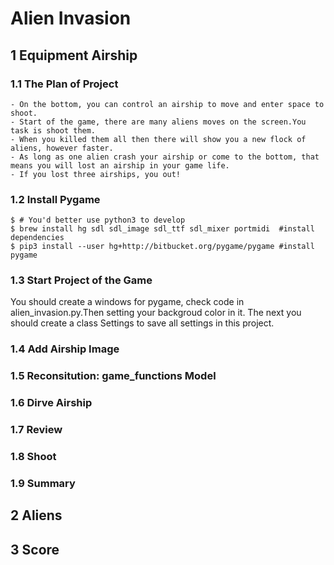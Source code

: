 # Alien Invasion

## 1 Equipment Airship

### 1.1 The Plan of Project
    
    - On the bottom, you can control an airship to move and enter space to shoot.
    - Start of the game, there are many aliens moves on the screen.You task is shoot them.
    - When you killed them all then there will show you a new flock of aliens, however faster. 
    - As long as one alien crash your airship or come to the bottom, that means you will lost an airship in your game life.
    - If you lost three airships, you out!


### 1.2 Install Pygame
```Shell
$ # You'd better use python3 to develop
$ brew install hg sdl sdl_image sdl_ttf sdl_mixer portmidi  #install dependencies
$ pip3 install --user hg+http://bitbucket.org/pygame/pygame #install pygame
```


### 1.3 Start Project of the Game

You should create a windows for pygame, check code in alien_invasion.py.Then setting your backgroud color in it. The next you should create a class Settings to save all settings in this project.<br>


### 1.4 Add Airship Image

### 1.5 Reconsitution: game_functions Model

### 1.6 Dirve Airship

### 1.7 Review

### 1.8 Shoot

### 1.9 Summary



## 2 Aliens



## 3 Score




